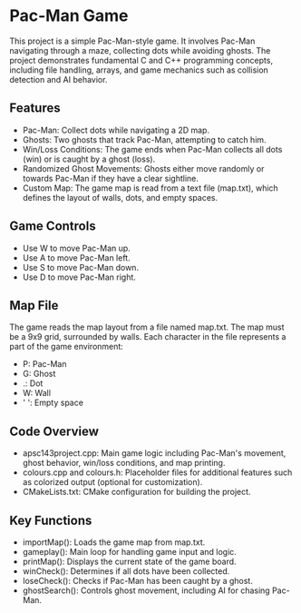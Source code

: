 # Pac-Man Game

This project is a simple Pac-Man-style game. It involves Pac-Man navigating through a maze, collecting dots while avoiding ghosts. The project demonstrates fundamental C and C++ programming concepts, including file handling, arrays, and game mechanics such as collision detection and AI behavior.

## Features

- Pac-Man: Collect dots while navigating a 2D map.
- Ghosts: Two ghosts that track Pac-Man, attempting to catch him.
- Win/Loss Conditions: The game ends when Pac-Man collects all dots (win) or is caught by a ghost (loss).
- Randomized Ghost Movements: Ghosts either move randomly or towards Pac-Man if they have a clear sightline.
- Custom Map: The game map is read from a text file (map.txt), which defines the layout of walls, dots, and empty spaces.



## Game Controls
- Use W to move Pac-Man up.
- Use A to move Pac-Man left.
- Use S to move Pac-Man down.
- Use D to move Pac-Man right.


## Map File
The game reads the map layout from a file named map.txt. The map must be a 9x9 grid, surrounded by walls. Each character in the file represents a part of the game environment:

- P: Pac-Man
- G: Ghost
- .: Dot
- W: Wall
- ' ': Empty space


## Code Overview
- apsc143project.cpp: Main game logic including Pac-Man's movement, ghost behavior, win/loss conditions, and map printing.
- colours.cpp and colours.h: Placeholder files for additional features such as colorized output (optional for customization).
- CMakeLists.txt: CMake configuration for building the project.

## Key Functions
- importMap(): Loads the game map from map.txt.
- gameplay(): Main loop for handling game input and logic.
- printMap(): Displays the current state of the game board.
- winCheck(): Determines if all dots have been collected.
- loseCheck(): Checks if Pac-Man has been caught by a ghost.
- ghostSearch(): Controls ghost movement, including AI for chasing Pac-Man.
